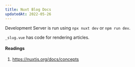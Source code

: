 ```yaml
---
title: Nuxt Blog Docs
updatedAt: 2022-05-26
---
```


Development Server is run using `npx nuxt dev` or `npm run dev`.

`_slug.vue` has code for rendering articles.

#### Readings

1. https://nuxtjs.org/docs/concepts